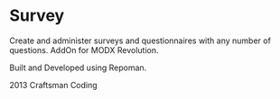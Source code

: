 Survey
======

Create and administer surveys and questionnaires with any number of questions. AddOn for MODX Revolution. 

Built and Developed using Repoman.

2013 Craftsman Coding